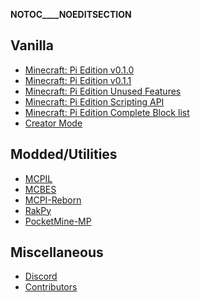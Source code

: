 __NOTOC____NOEDITSECTION__

## Vanilla

- [Minecraft: Pi Edition
  v0.1.0](Minecraft:_Pi_Edition_v0.1.0 "wikilink")
- [Minecraft: Pi Edition
  v0.1.1](Minecraft:_Pi_Edition_v0.1.1 "wikilink")
- [Minecraft: Pi Edition Unused
  Features](Minecraft:_Pi_Edition_Unused_Features "wikilink")
- [Minecraft: Pi Edition Scripting
  API](Minecraft:_Pi_Edition_Scripting_API "wikilink")
- [Minecraft: Pi Edition Complete Block
  list](Minecraft:_Pi_Edition_Complete_Block_list "wikilink")
- [Creator Mode](Creator_Mode "wikilink")

## Modded/Utilities

- [MCPIL](MCPIL "wikilink")
- [MCBES](MCBES "wikilink")
- [MCPI-Reborn](MCPI-Reborn "wikilink")
- [RakPy](RakPy "wikilink")
- [PocketMine-MP](PocketMine-MP "wikilink")

## Miscellaneous

- [Discord](https://discord.com/invite/aDqejQGMMy)
- [Contributors](Contributors "wikilink")